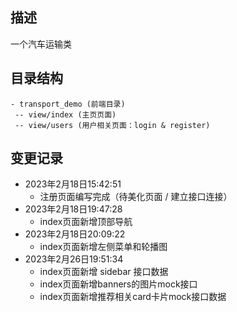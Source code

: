 描述
--- 
一个汽车运输类

目录结构
---
    - transport_demo (前端目录)
     -- view/index (主页页面)
     -- view/users (用户相关页面：login & register) 
变更记录 
--- 
- 2023年2月18日15:42:51
    - 注册页面编写完成（待美化页面 / 建立接口连接）
- 2023年2月18日19:47:28
    - index页面新增顶部导航
- 2023年2月18日20:09:22
    - index页面新增左侧菜单和轮播图
- 2023年2月26日19:51:34
    - index页面新增 sidebar 接口数据
    - index页面新增banners的图片mock接口
    - index页面新增推荐相关card卡片mock接口数据

